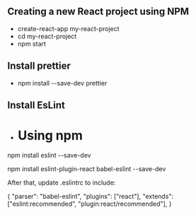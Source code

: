 ## Creating a new React project using NPM 

* create-react-app my-react-project
* cd my-react-project
* npm start

## Install prettier 
* npm install --save-dev prettier 

## Install EsLint
* # Using npm
npm install eslint --save-dev

npm install eslint-plugin-react babel-eslint --save-dev

After that, update .eslintrc to include:

{
  "parser": "babel-eslint",
  "plugins": ["react"],
  "extends": ["eslint:recommended", "plugin:react/recommended"],
}
